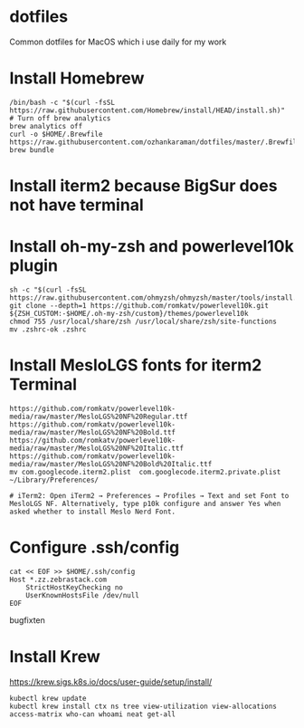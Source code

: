 # dotfiles
Common dotfiles for MacOS which i use daily for my work

# Install Homebrew
```
/bin/bash -c "$(curl -fsSL https://raw.githubusercontent.com/Homebrew/install/HEAD/install.sh)"
# Turn off brew analytics
brew analytics off
curl -o $HOME/.Brewfile https://raw.githubusercontent.com/ozhankaraman/dotfiles/master/.Brewfile
brew bundle
```

# Install iterm2 because BigSur does not have terminal

# Install oh-my-zsh and powerlevel10k plugin
```
sh -c "$(curl -fsSL https://raw.githubusercontent.com/ohmyzsh/ohmyzsh/master/tools/install.sh)"
git clone --depth=1 https://github.com/romkatv/powerlevel10k.git ${ZSH_CUSTOM:-$HOME/.oh-my-zsh/custom}/themes/powerlevel10k
chmod 755 /usr/local/share/zsh /usr/local/share/zsh/site-functions
mv .zshrc-ok .zshrc
```

# Install MesloLGS fonts for iterm2 Terminal
```
https://github.com/romkatv/powerlevel10k-media/raw/master/MesloLGS%20NF%20Regular.ttf
https://github.com/romkatv/powerlevel10k-media/raw/master/MesloLGS%20NF%20Bold.ttf
https://github.com/romkatv/powerlevel10k-media/raw/master/MesloLGS%20NF%20Italic.ttf
https://github.com/romkatv/powerlevel10k-media/raw/master/MesloLGS%20NF%20Bold%20Italic.ttf
mv com.googlecode.iterm2.plist  com.googlecode.iterm2.private.plist ~/Library/Preferences/

# iTerm2: Open iTerm2 → Preferences → Profiles → Text and set Font to MesloLGS NF. Alternatively, type p10k configure and answer Yes when asked whether to install Meslo Nerd Font.
```

# Configure .ssh/config
```
cat << EOF >> $HOME/.ssh/config
Host *.zz.zebrastack.com
    StrictHostKeyChecking no
    UserKnownHostsFile /dev/null
EOF
```

bugfixten

# Install Krew
https://krew.sigs.k8s.io/docs/user-guide/setup/install/
```
kubectl krew update
kubectl krew install ctx ns tree view-utilization view-allocations access-matrix who-can whoami neat get-all
```

